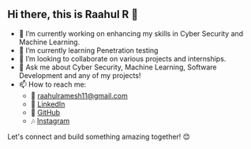 ## Hi there, this is Raahul R 👋

- 🔭 I’m currently working on enhancing my skills in Cyber Security and Machine Learning.
- 🌱 I’m currently learning Penetration testing
- 👯 I’m looking to collaborate on various projects and internships.
- 💬 Ask me about Cyber Security, Machine Learning, Software Development and any of my projects!
- 📫 How to reach me: 
  - 📧 [raahulramesh11@gmail.com](mailto:raahulramesh11@gmail.com)
  - 💼 [LinkedIn](https://www.linkedin.com/in/raahul-r-536715258/)
  - 🐙 [GitHub](https://github.com/raahulcodez)
  - 🎶 [Instagram](www.instagram.com/raahulsingz)

Let's connect and build something amazing together! 😊
